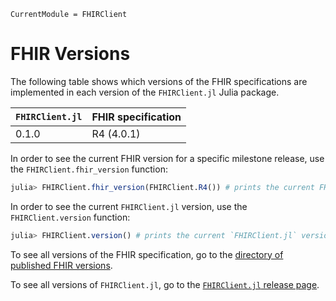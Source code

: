 ```@meta
CurrentModule = FHIRClient
```

# FHIR Versions

The following table shows which versions of the FHIR specifications are
implemented in each version of the `FHIRClient.jl` Julia package.

| `FHIRClient.jl` | FHIR specification |
| --------------- | ------------------ |
| 0.1.0           |  R4 (4.0.1)        |

In order to see the current FHIR version for a specific
milestone release, use the
`FHIRClient.fhir_version` function:
```julia
julia> FHIRClient.fhir_version(FHIRClient.R4()) # prints the current FHIR version for the R4 milestone release
```

In order to see the current `FHIRClient.jl` version, use the
`FHIRClient.version` function:
```julia
julia> FHIRClient.version() # prints the current `FHIRClient.jl` version
```

To see all versions of the FHIR specification, go to the
[directory of published FHIR versions](http://hl7.org/fhir/directory.html).

To see all versions of `FHIRClient.jl`, go to the
[`FHIRClient.jl` release page](https://github.com/JuliaHealth/FHIRClient.jl/releases).

